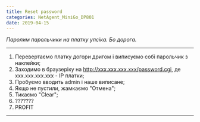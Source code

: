 ```yaml
---
title: Reset password
categories: NetAgent_MiniGo_DP801
date: 2019-04-15
---
```


_Паролим парольчики на платку упсіка. Бо дорога._

-----

1. Перевертаємо платку догори дригом і виписуємо собі парольчик з наклейки;
2. Заходимо в браузеріку на http://xxx.xxx.xxx.xxx/password.cgi, де xxx.xxx.xxx.xxx - IP платки;
3. Пробуємо вводить admin і наше виписане;
4. Якщо не пустили, жамкаємо "Отмена";
5. Тикаємо "Clear";
6. ???????
7. PROFIT

-----